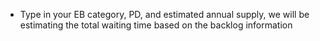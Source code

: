 * Type in your EB category, PD, and estimated annual supply, we will be estimating the total waiting time based on the backlog information